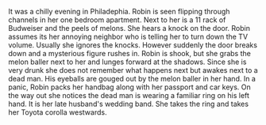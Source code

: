 It was a chilly evening in Philadephia.
Robin is seen flipping through channels in her one bedroom apartment.
Next to her is a 11 rack of Budweiser and the peels of melons. 
She hears a knock on the door. 
Robin assumes its her annoying neighbor who is telling her to turn down the TV volume.
Usually she ignores the knocks.
However suddenly the door breaks down and a mysterious figure rushes in.
Robin is shook, but she grabs the melon baller next to her and lunges forward at the shadows.
Since she is very drunk she does not remember what happens next but awakes next to a dead man. 
His eyeballs are gouged out by the melon baller in her hand.
In a panic, Robin packs her handbag along with her passport and car keys.
On the way out she notices the dead man is wearing a familiar ring on his left hand.
It is her late husband's wedding band. 
She takes the ring and takes her Toyota corolla westwards.